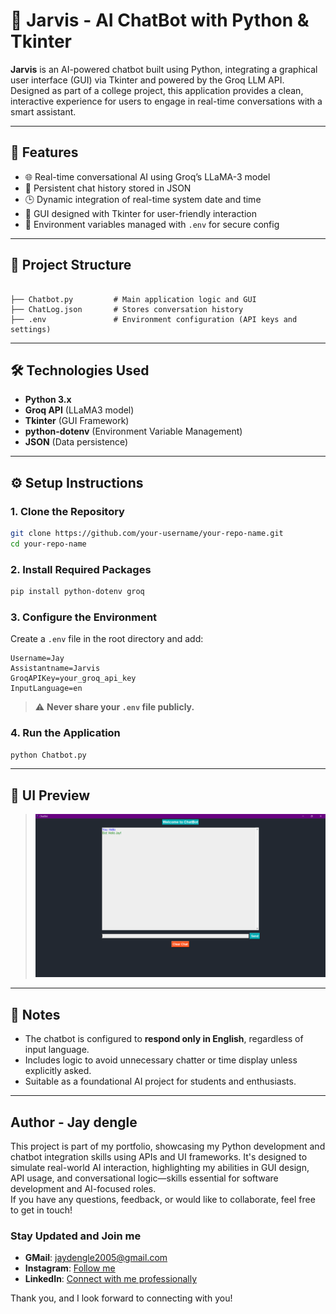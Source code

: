 
# 🤖 Jarvis - AI ChatBot with Python & Tkinter

**Jarvis** is an AI-powered chatbot built using Python, integrating a graphical user interface (GUI) via Tkinter and powered by the Groq LLM API. Designed as part of a college project, this application provides a clean, interactive experience for users to engage in real-time conversations with a smart assistant.

---

## 🚀 Features

- 🌐 Real-time conversational AI using Groq’s LLaMA-3 model
- 💬 Persistent chat history stored in JSON
- 🕒 Dynamic integration of real-time system date and time
- 🎨 GUI designed with Tkinter for user-friendly interaction
- 🔐 Environment variables managed with `.env` for secure config

---

## 🧱 Project Structure

```

├── Chatbot.py         # Main application logic and GUI
├── ChatLog.json       # Stores conversation history
├── .env               # Environment configuration (API keys and settings)

````

---

## 🛠️ Technologies Used

- **Python 3.x**
- **Groq API** (LLaMA3 model)
- **Tkinter** (GUI Framework)
- **python-dotenv** (Environment Variable Management)
- **JSON** (Data persistence)

---

## ⚙️ Setup Instructions

### 1. Clone the Repository

```bash
git clone https://github.com/your-username/your-repo-name.git
cd your-repo-name
````

### 2. Install Required Packages

```bash
pip install python-dotenv groq
```

### 3. Configure the Environment

Create a `.env` file in the root directory and add:

```
Username=Jay
Assistantname=Jarvis
GroqAPIKey=your_groq_api_key
InputLanguage=en
```

> ⚠️ **Never share your `.env` file publicly.**

### 4. Run the Application

```bash
python Chatbot.py
```

---

## 📸 UI Preview

> ![](https://github.com/jay3425/ChatBot/blob/main/Screenshot%20(454).png)

---

## 📌 Notes

* The chatbot is configured to **respond only in English**, regardless of input language.
* Includes logic to avoid unnecessary chatter or time display unless explicitly asked.
* Suitable as a foundational AI project for students and enthusiasts.

---

## Author - Jay dengle

This project is part of my portfolio, showcasing my Python development and chatbot integration skills using APIs and UI frameworks. It's designed to simulate real-world AI interaction, highlighting my abilities in GUI design, API usage, and conversational logic—skills essential for software development and AI-focused roles.  
If you have any questions, feedback, or would like to collaborate, feel free to get in touch!


### Stay Updated and Join me

- **GMail**: [jaydengle2005@gmail.com](mailto:jaydengle2005@gmail.com)
- **Instagram**: [Follow me]()
- **LinkedIn**: [Connect with me professionally](https://www.linkedin.com/in/jay-anil-dengle-049952337/)

Thank you, and I look forward to connecting with you!
